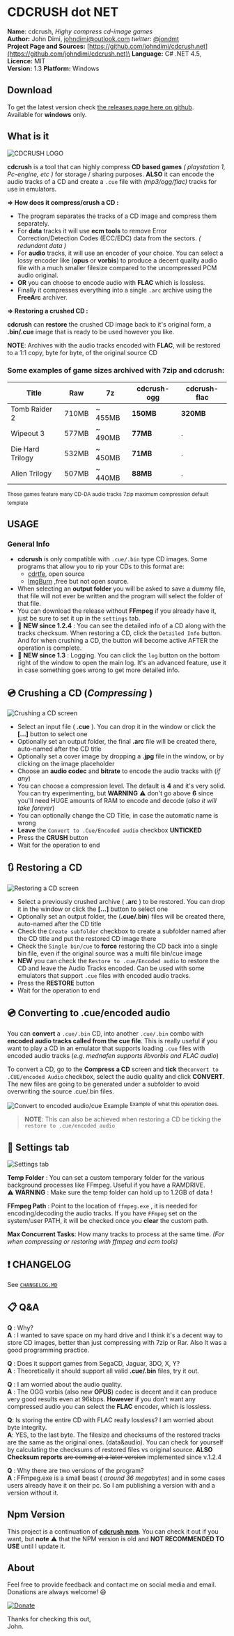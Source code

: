 # CDCRUSH dot NET

**Name**: cdcrush, *Highy compress cd-image games*\
**Author:** John Dimi, <johndimi@outlook.com> *twitter*: [@jondmt](https://twitter.com/jondmt)\
**Project Page and Sources:** [https://github.com/johndimi/cdcrush.net](https://github.com/johndimi/cdcrush.net)\
**Language:** C# .NET 4.5, **Licence:** MIT\
**Version:** 1.3 **Platform:** Windows

## Download

To get the latest version check [the releases page here on github](https://github.com/johndimi/cdcrush.net/releases). \
Available for **windows** only.


## What is it

![CDCRUSH LOGO](images/logo.png)

**cdcrush** is a tool that can highly compress **CD based games** *( playstation 1, Pc-engine, etc )* for storage / sharing purposes. **ALSO** it can encode the audio tracks of a CD and create a `.cue` file with *(mp3/ogg/flac)* tracks for use in emulators.

**⇒ How does it compress/crush a CD :** 

- The program separates the tracks of a CD image and compress them separately.
- For **data** tracks it will use **ecm tools** to remove Error Correction/Detection Codes (ECC/EDC) data from the sectors. *( redundant data )*
- For **audio** tracks, it will use an encoder of your choice. You can select a lossy encoder like (**opus** or **vorbis**) to produce a decent quality audio file with a much smaller filesize compared to the uncompressed PCM audio original.
- **OR** you can choose to encode audio with **FLAC**  which is lossless.
- Finally it compresses everything into a single `.arc` archive using the **FreeArc** archiver.
 
 **⇒ Restoring a crushed CD :**
 
**cdcrush**  can  **restore** the crushed CD image back to it's original form, a **.bin/.cue** image that is ready to be used however you like.  

**NOTE**: Archives with the audio tracks encoded with **FLAC**, will be restored to a 1:1 copy, byte for byte, of the original source CD
 
### Some examples of game sizes archived with 7zip and cdcrush:

| Title             |  Raw    | 7z      | cdcrush-ogg|  cdcrush-flac |
| ----------------- | ------- | ------  | -----------  | -------|
| Tomb Raider 2     |  710MB  |  ~ 455MB  | **150MB**  | **320MB** |
| Wipeout 3         |  577MB  |  ~ 490MB  | **77MB**   | .|
| Die Hard Trilogy  |  532MB  |  ~ 450MB  | **71MB**   | .|
| Alien Trilogy     |  507MB  |  ~ 440MB  | **88MB**   | .|

<sup>Those games feature many CD-DA audio tracks</sup>
<sup>7zip maximum compression default template</sup>

## USAGE


### General Info

- **cdcrush** is only compatible with `.cue/.bin` type CD images. Some programs that allow you to rip your CDs to this format are:
	- [cdrtfe](https://cdrtfe.sourceforge.io/cdrtfe/index_en.html), open source
	- [ImgBurn](http://imgburn.com) ,free but not open source.
- When selecting an **output folder** you will be asked to save a dummy file, that file will not ever be written and the program will select the folder of that file.
- You can download the release without **FFmpeg** if you already have it, just be sure to set it up in the `settings` tab.
- :star2: **NEW since 1.2.4** : You can see the detailed info of a CD along with the tracks checksum. When restoring a CD, click the `Detailed Info` button. And for when crushing a CD, the button will become active AFTER the operation is complete.
- :scroll: **NEW since 1.3** : Logging. You can click the `log` button on the bottom right of the window to open the main log. It's an advanced feature, use it in case something goes wrong to get more detailed info.

## :cd: Crushing a CD (*Compressing* )

![Crushing a CD screen](images/tab_compress.png)
- Select an input file ( **.cue** ). You can drop it in the window or click the **[...]** button to select one
- Optionally set an output folder, the final **.arc** file will be created there, auto-named after the CD title
- Optionally set a cover image by dropping a **.jpg** file in the window, or by clicking on the image placeholder
- Choose an **audio codec** and **bitrate** to encode the audio tracks with (*if any*)
- You can choose a compression level. The default is **4** and it's very solid. You can try experimenting, but **WARNING** :warning: don't go above **6** since you'll need HUGE amounts of RAM to encode and decode (*also it will take forever*)
- You can optionally change the CD Title, in case the automatic name is wrong
- **Leave** the `Convert to .Cue/Encoded audio` checkbox **UNTICKED**
- Press the **CRUSH** button
- Wait for the operation to end

## :arrows_clockwise: Restoring a CD

![Restoring a CD screen](images/tab_restore.png)

- Select a previously crushed archive ( **.arc** ) to be restored. You can drop it in the window or click the **[...]** button to select one
- Optionally set an output folder, the (**.cue/.bin**) files will be created there, auto-named after the CD title
- Check the `Create subfolder` checkbox to create a subfolder named after the CD title and put the restored CD image there
- Check the `Single bin/cue` to **force** restoring the CD back into a single bin file, even if the original source was a multi file bin/cue image
- **NEW** you can check the `Restore to .cue/Encoded audio` to restore the CD and leave the Audio Tracks encoded. Can be used with some emulators that support `.cue` files with encoded audio tracks.
- Press the **RESTORE** button
- Wait for the operation to end

## :cd: Converting to .cue/encoded audio

You can **convert** a `.cue/.bin` CD, into another `.cue/.bin` combo with **encoded audio tracks called from the cue file**. This is really useful if you want to play a CD in an emulator that supports loading `.cue` files with encoded audio tracks (*e.g. mednafen supports libvorbis and FLAC audio*)

To convert a CD, go to the **Compress a CD** screen and **tick** the`convert to .CUE/encoded Audio` checkbox, select the audio quality and click **CONVERT**. The new files are going to be generated under a subfolder to avoid overwriting the source .cue/.bin files.

![Convert to encoded audio/cue Example](images/convert_example.png)
<sup>Example of what this operation does.</sup>

> **NOTE**: This can also be achieved  when restoring a CD be ticking the `restore to .cue/encoded audio`

## :wrench: Settings tab

![Settings tab](images/tab_settings.png)

**Temp Folder** :
 You can set a custom temporary folder for the various background processes like FFmpeg. Useful if you have a RAMDRIVE. \
 :warning: **WARNING** : Make sure the temp folder can hold up to 1.2GB of data !

**FFmpeg Path** :
Point to the location of `ffmpeg.exe` , it is needed for encoding/decoding the audio tracks. If you have `FFmpeg` set on the system/user PATH, it will be checked once you **clear** the custom path.

**Max Concurrent Tasks**:
How many tracks to process at the same time. *(For when compressing or restoring with ffmpeg and ecm tools)*


## :exclamation: CHANGELOG
See [`CHANGELOG.MD`](CHANGELOG.MD)

## :clipboard: Q&A

**Q** : Why?\
**A** : I wanted to save space on my hard drive and I think it's a decent way to store CD images, better than just compressing with 7zip or Rar. Also It was a good programming practice.

**Q** : Does it support games from SegaCD, Jaguar, 3DO, X, Y?\
**A** : Theoretically it should support all valid **.cue/.bin** files, try it out.

**Q** : I am worried about the audio quality.\
**A** : The OGG vorbis (also new **OPUS**) codec is decent and it can produce very good results even at 96kbps. **However** if you don't want any compressed audio you can select the **FLAC** encoder, which is lossless.

**Q**: Is storing the entire CD with FLAC really lossless? I am worried about byte integrity.\
**A**: YES, to the last byte. The filesize and checksums of the restored tracks are the same as the original ones. (data&audio). You can check for yourself by calculating the checksums of restored files vs original source. **ALSO Checksum reports** ~~are coming at a later version~~ implemented since v.1.2.4

**Q** : Why there are two versions of the program?\
**A** : FFmpeg.exe is a small beast ( *around 36 megabytes*) and in some cases users already have it on their pc. So I am publishing a version with and a version without it.


## Npm Version

This project is a continuation of [**cdcrush npm**](https://www.npmjs.com/package/cdcrush).  You can check it out if you want, but **note** :warning: that the NPM version is old and **NOT RECOMMENDED TO USE** until I update it.

## About

Feel free to provide feedback and contact me on social media and email. Donations are always welcome! :smile:

[![Donate](https://www.paypalobjects.com/en_US/i/btn/btn_donate_LG.gif)](https://www.paypal.me/johndimi)

Thanks for checking this out,\
John.
